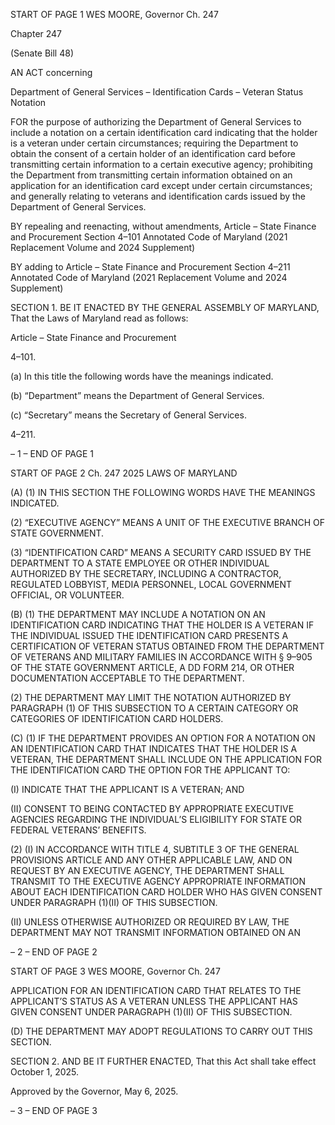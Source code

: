 START OF PAGE 1
WES MOORE, Governor Ch. 247

Chapter 247

(Senate Bill 48)

AN ACT concerning

Department of General Services – Identification Cards – Veteran Status
Notation

FOR the purpose of authorizing the Department of General Services to include a notation
on a certain identification card indicating that the holder is a veteran under certain
circumstances; requiring the Department to obtain the consent of a certain holder of
an identification card before transmitting certain information to a certain executive
agency; prohibiting the Department from transmitting certain information obtained
on an application for an identification card except under certain circumstances; and
generally relating to veterans and identification cards issued by the Department of
General Services.

BY repealing and reenacting, without amendments,
Article – State Finance and Procurement
Section 4–101
Annotated Code of Maryland
(2021 Replacement Volume and 2024 Supplement)

BY adding to
Article – State Finance and Procurement
Section 4–211
Annotated Code of Maryland
(2021 Replacement Volume and 2024 Supplement)

SECTION 1. BE IT ENACTED BY THE GENERAL ASSEMBLY OF MARYLAND,
That the Laws of Maryland read as follows:

Article – State Finance and Procurement

4–101.

(a) In this title the following words have the meanings indicated.

(b) “Department” means the Department of General Services.

(c) “Secretary” means the Secretary of General Services.

4–211.

– 1 –
END OF PAGE 1

START OF PAGE 2
Ch. 247 2025 LAWS OF MARYLAND

(A) (1) IN THIS SECTION THE FOLLOWING WORDS HAVE THE MEANINGS
INDICATED.

(2) “EXECUTIVE AGENCY” MEANS A UNIT OF THE EXECUTIVE
BRANCH OF STATE GOVERNMENT.

(3) “IDENTIFICATION CARD” MEANS A SECURITY CARD ISSUED BY
THE DEPARTMENT TO A STATE EMPLOYEE OR OTHER INDIVIDUAL AUTHORIZED BY
THE SECRETARY, INCLUDING A CONTRACTOR, REGULATED LOBBYIST, MEDIA
PERSONNEL, LOCAL GOVERNMENT OFFICIAL, OR VOLUNTEER.

(B) (1) THE DEPARTMENT MAY INCLUDE A NOTATION ON AN
IDENTIFICATION CARD INDICATING THAT THE HOLDER IS A VETERAN IF THE
INDIVIDUAL ISSUED THE IDENTIFICATION CARD PRESENTS A CERTIFICATION OF
VETERAN STATUS OBTAINED FROM THE DEPARTMENT OF VETERANS AND MILITARY
FAMILIES IN ACCORDANCE WITH § 9–905 OF THE STATE GOVERNMENT ARTICLE, A
DD FORM 214, OR OTHER DOCUMENTATION ACCEPTABLE TO THE DEPARTMENT.

(2) THE DEPARTMENT MAY LIMIT THE NOTATION AUTHORIZED BY
PARAGRAPH (1) OF THIS SUBSECTION TO A CERTAIN CATEGORY OR CATEGORIES OF
IDENTIFICATION CARD HOLDERS.

(C) (1) IF THE DEPARTMENT PROVIDES AN OPTION FOR A NOTATION ON
AN IDENTIFICATION CARD THAT INDICATES THAT THE HOLDER IS A VETERAN, THE
DEPARTMENT SHALL INCLUDE ON THE APPLICATION FOR THE IDENTIFICATION
CARD THE OPTION FOR THE APPLICANT TO:

(I) INDICATE THAT THE APPLICANT IS A VETERAN; AND

(II) CONSENT TO BEING CONTACTED BY APPROPRIATE
EXECUTIVE AGENCIES REGARDING THE INDIVIDUAL’S ELIGIBILITY FOR STATE OR
FEDERAL VETERANS’ BENEFITS.

(2) (I) IN ACCORDANCE WITH TITLE 4, SUBTITLE 3 OF THE
GENERAL PROVISIONS ARTICLE AND ANY OTHER APPLICABLE LAW, AND ON
REQUEST BY AN EXECUTIVE AGENCY, THE DEPARTMENT SHALL TRANSMIT TO THE
EXECUTIVE AGENCY APPROPRIATE INFORMATION ABOUT EACH IDENTIFICATION
CARD HOLDER WHO HAS GIVEN CONSENT UNDER PARAGRAPH (1)(II) OF THIS
SUBSECTION.

(II) UNLESS OTHERWISE AUTHORIZED OR REQUIRED BY LAW,
THE DEPARTMENT MAY NOT TRANSMIT INFORMATION OBTAINED ON AN

– 2 –
END OF PAGE 2

START OF PAGE 3
WES MOORE, Governor Ch. 247

APPLICATION FOR AN IDENTIFICATION CARD THAT RELATES TO THE APPLICANT’S
STATUS AS A VETERAN UNLESS THE APPLICANT HAS GIVEN CONSENT UNDER
PARAGRAPH (1)(II) OF THIS SUBSECTION.

(D) THE DEPARTMENT MAY ADOPT REGULATIONS TO CARRY OUT THIS
SECTION.

SECTION 2. AND BE IT FURTHER ENACTED, That this Act shall take effect
October 1, 2025.

Approved by the Governor, May 6, 2025.

– 3 –
END OF PAGE 3